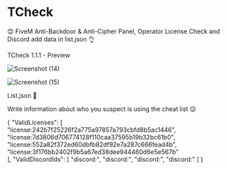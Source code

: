 # TCheck
😊 FiveM Anti-Backdoor &amp; Anti-Cipher Panel, Operator License Check and Discord add data in list.json 👌


TCheck 1.1.1 - Preview

![Screenshot (14)](https://github.com/ThomasW01/TCheck/assets/82104697/e4dc8e3f-0b1f-4376-8797-73ef5c1dad04)

![Screenshot (15)](https://github.com/ThomasW01/TCheck/assets/82104697/e78d4268-19cc-4e68-ab5a-493b587f6842)


List.json 🙌

Write information about who you suspect is using the cheat list 😌

{
    "ValidLicenses": [
        "license:242b7f25226f2a775a97857a793cbfd8b5ac1446",
        "license:7d3806d706774128f110caa37595b19b32bc61b0",
        "license:552a82f372ed60dbfb82df92e7a287c666fead4b",
        "license:3f176bb2402f9b5a67ed38dee944460d6e5e567b"      
    ],
    "ValidDiscordIds": [
        "discord:",
        "discord:",
        "discord:",
        "discord:"
    ]
}
